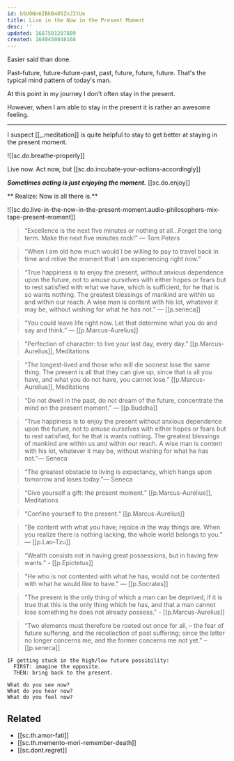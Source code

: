 ```yaml
---
id: bSUONn6IBkB485ZnJItUe
title: Live in the Now in the Present Moment
desc: ''
updated: 1687501207889
created: 1640450848168
---
```


Easier said than done.

Past-future, future-future-past, past, future, future, future. That's the typical mind pattern of today's man.

At this point in my journey I don't often stay in the present. 

However, when I am able to stay in the present it is rather an awesome feeling.

------------------------------------------------------

I suspect [[_.meditation]] is quite helpful to stay to get better at staying in the present moment. 

![[sc.do.breathe-properly]]

Live now. Act now, but [[sc.do.incubate-your-actions-accordingly]]

***Sometimes acting is just enjoying the moment.*** [[sc.do.enjoy]]

** Realize: Now is all there is.**

![[sc.do.live-in-the-now-in-the-present-moment.audio-philosophers-mix-tape-present-moment]]


> “Excellence is the next five minutes or nothing at all…Forget the long term. Make the next five minutes rock!” — Tom Peters

> “When I am old how much would I be willing to pay to travel back in time and relive the moment that I am experiencing right now.” 

> “True happiness is to enjoy the present, without anxious dependence upon the future, not to amuse ourselves with either hopes or fears but to rest satisfied with what we have, which is sufficient, for he that is so wants nothing. The greatest blessings of mankind are within us and within our reach. A wise man is content with his lot, whatever it may be, without wishing for what he has not.” — [[p.seneca]]

> “You could leave life right now. Let that determine what you do and say and think.” — [[p.Marcus-Aurelius]]

> “Perfection of character: to live your last day, every day.” [[p.Marcus-Aurelius]], Meditations

> “The longest-lived and those who will die soonest lose the same thing. The present is all that they can give up, since that is all you have, and what you do not have, you cannot lose.” [[p.Marcus-Aurelius]], Meditations

> “Do not dwell in the past, do not dream of the future, concentrate the mind on the present moment.” — [[p.Buddha]]

> “True happiness is to enjoy the present without anxious dependence upon the future, not to amuse ourselves with either hopes or fears but to rest satisfied, for he that is wants nothing. The greatest blessings of mankind are within us and within our reach. A wise man is content with his lot, whatever it may be, without wishing for what he has not.”― Seneca
 
> “The greatest obstacle to living is expectancy, which hangs upon tomorrow and loses today.”― Seneca

> “Give yourself a gift: the present moment.” [[p.Marcus-Aurelius]], Meditations

> “Confine yourself to the present.“  [[p.Marcus-Aurelius]]

> “Be content with what you have; rejoice in the way things are. When you realize there is nothing lacking, the whole world belongs to you.” — [[p.Lao-Tzu]]

> “Wealth consists not in having great possessions, but in having few wants.” - [[p.Epictetus]]

> "He who is not contented with what he has, would not be contented with what he would like to have." — [[p.Socrates]]

> "The present is the only thing of which a man can be deprived, if it is true that this is the only thing which he has, and that a man cannot lose something he does not already possess." - [[p.Marcus-Aurelius]]

> “Two elements must therefore be rooted out once for all, – the fear of future suffering, and the recollection of past suffering; since the latter no longer concerns me, and the former concerns me not yet.” – [[p.seneca]]

```
IF getting stuck in the high/low future possibility:
  FIRST: imagine the opposite.
  THEN: bring back to the present.
```

```
What do you see now? 
What do you hear now? 
What do you feel now?
```

## Related
* [[sc.th.amor-fati]]
* [[sc.th.memento-mori-remember-death]]
* [[sc.dont.regret]]
